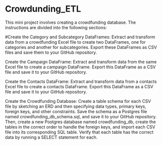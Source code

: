 # Crowdunding_ETL
This mini project involves creating a crowdfunding database. The instructions are divided into the following sections:

#Create the Category and Subcategory DataFrames: Extract and transform data from a crowdfunding Excel file to create two DataFrames, one for categories and another for subcategories. Export these DataFrames as CSV files and save them to your GitHub repository.

Create the Campaign DataFrame: Extract and transform data from the same Excel file to create a campaign DataFrame. Export this DataFrame as a CSV file and save it to your GitHub repository.

Create the Contacts DataFrame: Extract and transform data from a contacts Excel file to create a contacts DataFrame. Export this DataFrame as a CSV file and save it to your GitHub repository.

Create the Crowdfunding Database: Create a table schema for each CSV file by sketching an ERD and then specifying data types, primary keys, foreign keys, and other constraints. Save the schema as a Postgres file named crowdfunding_db_schema.sql, and save it to your GitHub repository. Then, create a new Postgres database named crowdfunding_db, create the tables in the correct order to handle the foreign keys, and import each CSV file into its corresponding SQL table. Verify that each table has the correct data by running a SELECT statement for each.
